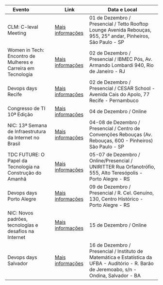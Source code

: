| **Evento&nbsp;&nbsp;&nbsp;&nbsp;&nbsp;&nbsp;&nbsp;&nbsp;&nbsp;&nbsp;&nbsp;&nbsp;**               | **Link**                                                | **Data e Local**
| ----------------- | ---------------------------------------------------------------- | ---------------------------------------------------------------- |
| CLM: C-leval Meeting     | [Mais informações](https://www.sympla.com.br/evento/clm-c-level-meeting/2203815) | 01 de Dezembro   / Presencial / Tetto Rooftop Lounge Avenida Rebouças, 955, 25° andar, Pinheiros, São Paulo - SP | 
| Women in Tech: Encontro de Mulheres e Carreira em Tecnologia       | [Mais informações](https://womakerscode.org/encontro-rio/) | 02 de Dezembro  / Presencial / IBMEC Pós, Av. Armando Lombardi 940, Rio de Janeiro - RJ | 
| Devops days Recife     | [Mais informações](https://devopsdays.org/events/2023-recife/welcome/) | 02 de Dezembro   / Presencial / CESAR School - Avenida Cais do Apolo, 77 Recife - Pernambuco | 
| Congresso de TI 10ª Edição     | [Mais informações](https://www.sympla.com.br/evento-online/congresso-de-ti-10-edicao/1927921) | 04 de Dezembro   / Online |
| NIC: 13ª Semana de Infraestrutura da Internet no Brasil       | [Mais informações](https://nic.br/semanainfrabr/) | 04-08 de Dezembro / Presencial / Centro de Convenções Rebouças (Av. Rebouças, 600 - Pinheiros) São Paulo - SP | 
| TDC FUTURE: O Papel da Tecnologia na Construção do Amanhã      | [Mais informações](https://thedevconf.com/tdc/2023/future/) | 05-07 de Dezembro   / Online/Presencial / UNIRITTER Rua Orfanotrófio, 555, Alto Teresópolis - Porto Alegre - RS | 
| Devops days Porto Alegre      | [Mais informações](https://devopsdays.org/events/2023-porto-alegre/welcome/) | 09 de Dezembro / Presencial / R. Cel. Genuíno, 130, Centro Histórico - Porto Alegre - RS | 
| NIC: Novos padrões, tecnologias e desafios na Internet       | [Mais informações](https://youtu.be/heeqxiZAMpQ) | 15 de Dezembro / Online | 
| Devops days Salvador      | [Mais informações](https://devopsdays.org/events/2023-salvador/welcome/) | 16 de Dezembro   / Presencial / Instituto de Matemática e Estatística da UFBA - Auditório - R. Barão de Jeremoabo, s/n - Ondina, Salvador - BA | 


